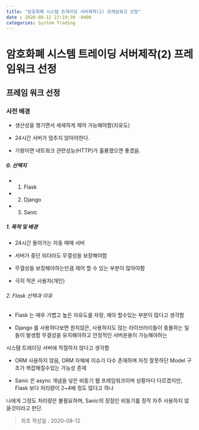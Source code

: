 ```yaml
---
title: "암호화폐 시스템 트레이딩 서버제작(2) 프레임워크 선정"
date : 2020-08-12 22:19:30 -0400
categories: System Trading
---
```



# 암호화폐 시스템 트레이딩 서버제작(2) 프레임워크 선정


## 프레임 워크 선정

### 사전 배경

- 생산성을 챙기면서 세세하게 제어 가능해야함(자유도)

- 24시간 서버가 멈추지 않아야한다.

- 기왕이면 네트워크 관련성능(HTTP)가 훌륭했으면 좋겠음.


##### 0. 선택지

- 1. Flask

- 2. Django

- 3. Sanic


##### 1. 목적 및 배경

- 24시간 돌아가는 자동 매매 서버

- 서버가 중단 되더라도 무결성을 보장해야함

- 무결성을 보장해야하는만큼 제어 할 수 있는 부분이 많아야함

- 극히 적은 사용자(개인)


###### 2. Flask 선택과 이유

- Flask 는 매우 가볍고 높은 자유도를 자랑, 제아 할수있는 부분이 많다고 생각함

- Django 를 사용하다보면 원치않은, 사용하지도 않는 라이브러리들이 충돌하는 일들이 발생함 무결성을 유지해야하고 안정적인 서버운용이 가능해야하는

시스템 트레이딩 서버에 적절하지 않다고 생각함

- ORM 사용하지 않음, ORM 자체에 이슈가 다수 존재하며 자칫 잘못하단 Model 구조가 복잡해질수있는 가능성 존재

- Sanic 은 async 개념을 넣은 비동기 웹 프레임워크이며 상황마다 다르겠지만, Flask 보다 처리량이 2~4배 정도 많다고 하나

나에게 그정도 처리량은 불필요하며, Sanic의 장점인 비동기를 정작 자주 사용하지 않을것이라고 판단.



> 최초 작성일 : 2020-08-12
